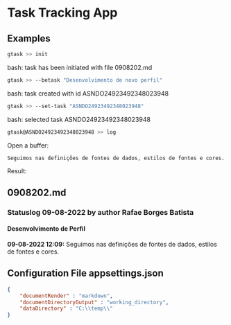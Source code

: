# Task Tracking App

## Examples

``` bash
gtask >> init
```

bash: task has been initiated with file 0908202.md

``` bash
gtask >> --betask "Desenvolvimento de novo perfil"
```

bash: task created with id ASNDO24923492348023948

``` bash
gtask >> --set-task "ASNDO24923492348023948"
```

bash: selected task ASNDO24923492348023948

``` bash
gtask@ASNDO24923492348023948 >> log
```

Open a buffer:

``` text
Seguimos nas definições de fontes de dados, estilos de fontes e cores.
```

Result:

## 0908202.md

### Statuslog 09-08-2022 by author Rafae Borges Batista

#### Desenvolvimento de Perfil

**09-08-2022 12:09:** Seguimos nas definições de fontes de dados, estilos de fontes e cores.

## Configuration File appsettings.json

``` json
{
    "documentRender" : "markdown",
    "documentDirectoryOutput" : "working_directory",
    "dataDirectory" : "C:\\temp\\"
}
```